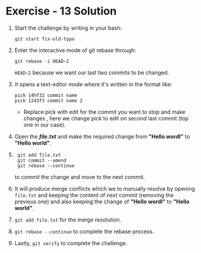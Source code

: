 # Exercise - 13 Solution

1. Start the challenge by writing in your bash:

   `git start fix-old-typo`

2. Enter the interactive mode of git rebase through:
    ```
    git rebase -i HEAD~2
    ```
    `HEAD~2` because we want our last two commits to be changed.
3. It opens a text-editor mode where it's written in the format like:
    ```
    pick 14hf32 commit name
    pick 1243f3 commit name 2
    ```
    * Replace pick with edit for the commit you want to stop and make changes , here we change pick to edit on second last commit (top one in our case).

4. Open the **_file.txt_** and make the required change from **"Hello wordl"** to **"Hello world"**.
5. ```
    git add file.txt
    git commit --amend
    git rebase --continue
    ```
    to commit the change and move to the next commit.
6. It will produce merge conflicts which we to manually resolve by opening `file.txt` and keeping the content of next commit (removing the previous one) and also keeping the change of **"Hello wordl"** to **"Hello world"**.
7. `git add file.txt` for the merge resolution.
8. `git rebase --continue` to complete the rebase process.
9. Lastly, `git verify` to complete the challenge. 